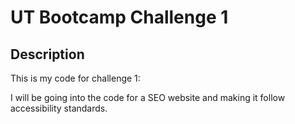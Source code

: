 # UT Bootcamp Challenge 1

## Description

This is my code for challenge 1:

I will be going into the code for a SEO website and making it follow accessibility standards.









